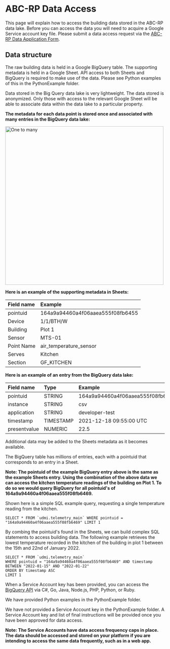 # ABC-RP Data Access
This page will explain how to access the building data stored in the ABC-RP data lake. Before you can access the data you will need to acquire a Google Service account key file. Please submit a data access request via the [ABC-RP Data Application Form](https://www.github.com "ABC-RP").
## Data structure

The raw building data is held in a Google BigQuery table. The supporting metadata is held in a Google Sheet. API access to both Sheets and BigQuery is required to make use of the data. Please see Python examples of this in the PythonExample folder.

Data stored in the Big Query data lake is very lightweight. The data stored is anonymized. Only those with access to the relevant Google Sheet will be able to associate data within the data lake to a particular property. 

**The metadata for each data point is stored once and associated with many entries in the BigQuery data lake:**

<img width="500" alt="One to many" src="https://abc-rp.com/wp-content/uploads/2022/01/onetomany.png">

**Here is an example of the supporting metadata in Sheets:**

| Field name    |  Example |
| :------------ |:-----|
| pointuid         | 164a9a94460a4f06aaea555f08fb6455|
| Device      | 1/1/BTH/W |
| Building   | Plot 1 |
| Sensor      | MTS-01 |
| Point Name  | air_temperature_sensor|
| Serves  | Kitchen|
| Section   |GF_KITCHEN|

**Here is an example of an entry from the BigQuery data lake:**


| Field name    | Type            | Example |
| :------------ |:---------------| :-----|
| pointuid          | STRING| 164a9a94460a4f06aaea555f08fb6455|
| instance      | STRING        |   csv |
| application   | STRING        |    developer-test|
| timestamp     | TIMESTAMP       |    2021-12-18 09:55:00 UTC |
| presentvalue  | NUMERIC       |    22.5|



Additional data may be added to the Sheets metadata as it becomes available.


The BigQuery table has millions of entries, each with a pointuid that corresponds to an entry in a Sheet.

**Note: The pointuid of the example BigQuery entry above is the same as the example Sheets entry. Using the combination of the above data we can access the kitchen temperature readings of the building on Plot 1. To do so we would query BigQuery for all pointuid's of 164a9a94460a4f06aaea555f08fb6469.**

Shown here is a simple SQL example query, requesting a single temperature reading from the kitchen.

```
SELECT * FROM `udmi.telemetry_main` WHERE pointuid = "164a9a94460a4f06aaea555f08fb6469" LIMIT 1
```

By combing the pointuid's found in the Sheets, we can build complex SQL statements to access building data. The following example retrieves the lowest temperature recorded in the kitchen of the building in plot 1 between the 15th and 22nd of January 2022.

```
SELECT * FROM `udmi.telemetry_main` 
WHERE pointuid = "164a9a94460a4f06aaea555f08fb6469" AND timestamp BETWEEN "2022-01-15" AND "2022-01-22"  
ORDER BY timestamp ASC 
LIMIT 1
```

When a Service Account key has been provided, you can access the [BigQuery API](https://cloud.google.com/bigquery/docs/quickstarts/quickstart-client-libraries#client-libraries-install-python "BigQuery API") via C#, Go, Java, Node.js, PHP, Python, or Ruby. 

We have provided Python examples in the PythonExample folder. 

We have not provided a Service Account key in the PythonExample folder. A Service Account key and list of final instructions will be provided once you have been approved for data access. 

**Note: The Service Accounts have data access frequency caps in place. The data should be accessed and stored on your platform if you are intending to access the same data frequently, such as in a web app.**